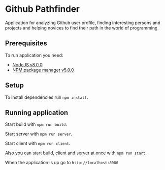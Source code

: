 # Github Pathfinder

Application for analyzing Github user profile, finding interesting persons and projects and helping novices to find their path in the world of programming.

## Prerequisites ##

To run application you need:

* [NodeJS v8.0.0](https://nodejs.org/en/)
* [NPM package manager v5.0.0](https://www.npmjs.com/)

## Setup ##

To install dependencies run `npm install`.

## Running application ##

Start build with `npm run build`.

Start server with `npm run server`.

Start client with `npm run client`.

Also you can start build, client and server at once with `npm run start`.

When the application is up go to `http://localhost:8080` 
